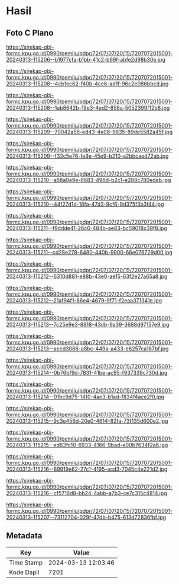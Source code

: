 # Hasil

## Foto C Plano

https://sirekap-obj-formc.kpu.go.id/0990/pemilu/pdpr/72/07/07/20/15/7207072015001-20240313-115206--b1977cfa-b1bb-41c2-b69f-abfe2d98b30e.jpg

https://sirekap-obj-formc.kpu.go.id/0990/pemilu/pdpr/72/07/07/20/15/7207072015001-20240313-115208--4cb1ec62-f40b-4ce6-ad1f-96c2e086bbcd.jpg

https://sirekap-obj-formc.kpu.go.id/0990/pemilu/pdpr/72/07/07/20/15/7207072015001-20240313-115208--1ab8642b-19e3-4ed2-858a-5052399f12b8.jpg

https://sirekap-obj-formc.kpu.go.id/0990/pemilu/pdpr/72/07/07/20/15/7207072015001-20240313-115209--70042a56-ed43-4e06-9635-89de5582a45f.jpg

https://sirekap-obj-formc.kpu.go.id/0990/pemilu/pdpr/72/07/07/20/15/7207072015001-20240313-115209--f32c5e76-fe9e-45e9-b210-a2bbcaed72ab.jpg

https://sirekap-obj-formc.kpu.go.id/0990/pemilu/pdpr/72/07/07/20/15/7207072015001-20240313-115210--a58a0e9e-6683-496d-b2c1-e288c780edeb.jpg

https://sirekap-obj-formc.kpu.go.id/0990/pemilu/pdpr/72/07/07/20/15/7207072015001-20240313-115210--44f27d1d-18fa-47d3-9cf6-9d375f3b3f44.jpg

https://sirekap-obj-formc.kpu.go.id/0990/pemilu/pdpr/72/07/07/20/15/7207072015001-20240313-115211--f9ddde41-26c6-484b-ae83-bc59018c38f8.jpg

https://sirekap-obj-formc.kpu.go.id/0990/pemilu/pdpr/72/07/07/20/15/7207072015001-20240313-115211--cd28e278-6480-440b-9900-66e076729d00.jpg

https://sirekap-obj-formc.kpu.go.id/0990/pemilu/pdpr/72/07/07/20/15/7207072015001-20240313-115212--6310d881-e88b-43e0-ae15-63f2e27a65a8.jpg

https://sirekap-obj-formc.kpu.go.id/0990/pemilu/pdpr/72/07/07/20/15/7207072015001-20240313-115212--21af94f1-86e4-4679-9f71-f2eaa371341e.jpg

https://sirekap-obj-formc.kpu.go.id/0990/pemilu/pdpr/72/07/07/20/15/7207072015001-20240313-115213--7c25e9e3-8818-43db-9a39-3688d97157e9.jpg

https://sirekap-obj-formc.kpu.go.id/0990/pemilu/pdpr/72/07/07/20/15/7207072015001-20240313-115213--aecd3066-a8bc-449a-a433-e6257ca167bf.jpg

https://sirekap-obj-formc.kpu.go.id/0990/pemilu/pdpr/72/07/07/20/15/7207072015001-20240313-115214--0b76bf9d-7831-41be-ac95-f937339c730d.jpg

https://sirekap-obj-formc.kpu.go.id/0990/pemilu/pdpr/72/07/07/20/15/7207072015001-20240313-115214--01bc9d75-1410-4ae3-b1ad-f834f4ace2f0.jpg

https://sirekap-obj-formc.kpu.go.id/0990/pemilu/pdpr/72/07/07/20/15/7207072015001-20240313-115215--9c3e456d-20e0-4614-82fa-73f135d600e2.jpg

https://sirekap-obj-formc.kpu.go.id/0990/pemilu/pdpr/72/07/07/20/15/7207072015001-20240313-115215--ed63fc10-6933-4166-9bad-e00b7634f2a6.jpg

https://sirekap-obj-formc.kpu.go.id/0990/pemilu/pdpr/72/07/07/20/15/7207072015001-20240313-115216--89919e62-27c1-4195-acd3-7045c4e221d2.jpg

https://sirekap-obj-formc.kpu.go.id/0990/pemilu/pdpr/72/07/07/20/15/7207072015001-20240313-115216--cf5716d8-bb24-4abb-a7b3-ce7c315c4814.jpg

https://sirekap-obj-formc.kpu.go.id/0990/pemilu/pdpr/72/07/07/20/15/7207072015001-20240313-115207--73112704-029f-47db-b475-613d72836fbf.jpg


## Metadata

| Key        | Value               |
| ---------- | ------------------- |
| Time Stamp | 2024-03-13 12:03:46 |
| Kode Dapil | 7201                |



